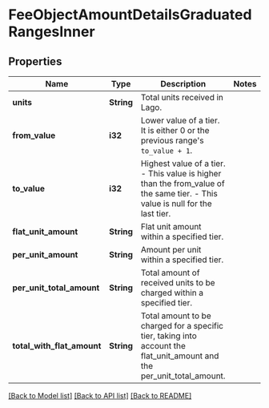 # FeeObjectAmountDetailsGraduatedRangesInner

## Properties

Name | Type | Description | Notes
------------ | ------------- | ------------- | -------------
**units** | **String** | Total units received in Lago. | 
**from_value** | **i32** | Lower value of a tier. It is either 0 or the previous range's `to_value + 1`. | 
**to_value** | **i32** | Highest value of a tier. - This value is higher than the from_value of the same tier. - This value is null for the last tier. | 
**flat_unit_amount** | **String** | Flat unit amount within a specified tier. | 
**per_unit_amount** | **String** | Amount per unit within a specified tier. | 
**per_unit_total_amount** | **String** | Total amount of received units to be charged within a specified tier. | 
**total_with_flat_amount** | **String** | Total amount to be charged for a specific tier, taking into account the flat_unit_amount and the per_unit_total_amount. | 

[[Back to Model list]](../README.md#documentation-for-models) [[Back to API list]](../README.md#documentation-for-api-endpoints) [[Back to README]](../README.md)


